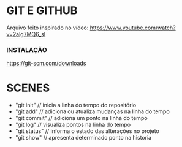 # GIT E GITHUB

Arquivo feito inspirado no vídeo: https://www.youtube.com/watch?v=2alg7MQ6_sI

### INSTALAÇÃO

https://git-scm.com/downloads

# SCENES

- "git init" // inicia a linha do tempo do repositório
- "git add" // adiciona ou atualiza mudanças na linha do tempo
- "git commit" // adiciona um ponto na linha do tempo
- "git log" // visualiza pontos na linha do tempo
- "git status" // informa o estado das alterações no projeto
- "git show" // apresenta determinado ponto na historia